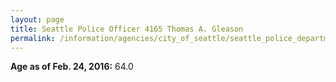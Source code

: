 ```yaml
---
layout: page
title: Seattle Police Officer 4165 Thomas A. Gleason
permalink: /information/agencies/city_of_seattle/seattle_police_department/copbook/4165/
---
```


**Age as of Feb. 24, 2016:** 64.0

